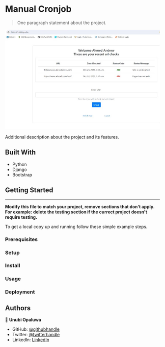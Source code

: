 
# Manual Cronjob

> One paragraph statement about the project.

![screenshot](./cronjob.jpg)

Additional description about the project and its features.

## Built With

- Python
- Django
- Bootstrap



## Getting Started

****
**Modify this file to match your project, remove sections that don't apply. For example: delete the testing section if the currect project doesn't require testing.**


To get a local copy up and running follow these simple example steps.

### Prerequisites


### Setup

### Install

### Usage

### Deployment



## Authors

👤 **Unubi Opaluwa**

- GitHub: [@githubhandle](https://github.com/HelixPy/)
- Twitter: [@twitterhandle](https://twitter.com/unubi_)
- LinkedIn: [LinkedIn](https://linkedin.com/in/unubi-opaluwa)

